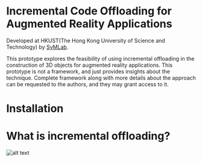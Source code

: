 Incremental Code Offloading for Augmented Reality Applications
=============================================================

Developed at HKUST(The Hong Kong University of Science and Technology) by [SyMLab](http://symlab.ust.hk/index.html).

This prototype explores the feasibility of using incremental offloading in the construction of 3D objects for augmented reality applications. This prototype is not a framework, and just provides insights about the technique. Complete framework along with more details about the approach can be requested to the authors, and they may grant access to it.



Installation
============= 











What is incremental offloading?
===============================


![alt text](https://raw.github.com/huberflores/IncrementalCodeOffloading/master/Object3D.png "3D partitioning") 

